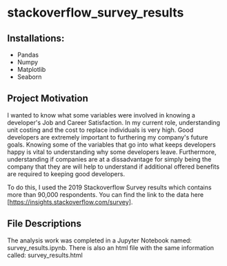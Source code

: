 # stackoverflow_survey_results

## Installations:
* Pandas
* Numpy
* Matplotlib
* Seaborn

## Project Motivation
I wanted to know what some variables were involved in knowing a developer's Job and Career Satisfaction. In my current role, understanding unit costing and the cost to replace individuals is very high. Good developers are extremely important to furthering my company's future goals. Knowing some of the variables that go into what keeps developers happy is vital to understanding why some developers leave. Furthermore, understanding if companies are at a dissadvantage for simply being the company that they are will help to understand if additional offered benefits are required to keeping good developers. 

To do this, I used the 2019 Stackoverflow Survey results which contains more than 90,000 respondents. You can find the link to the data here [https://insights.stackoverflow.com/survey].

## File Descriptions
The analysis work was completed in a Jupyter Notebook named: survey_results.ipynb. There is also an html file with the same information called: survey_results.html

